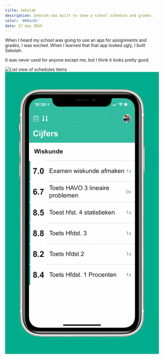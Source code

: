 ```yaml
---
title: Sekolah
description: Sekolah was built to show a school schedule and grades.
color: '#00ac8c'
date: 27 may 2019
---
```


When I heard my school was going to use an app for assignments and grades, I was excited. When I learned that that app looked ugly, I built Sekolah.

It was never used for anyone except me, but I think it looks pretty good.

![List view of schedules items](https://raw.githubusercontent.com/JipFr/jipfr/master/projects/sekolah.png)
![List view of math grades](https://raw.githubusercontent.com/JipFr/jipfr/master/projects/sekolah-2.png)
